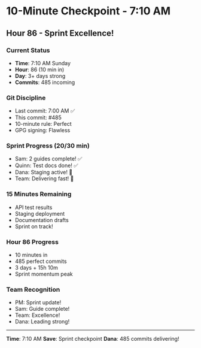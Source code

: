 # 10-Minute Checkpoint - 7:10 AM

## Hour 86 - Sprint Excellence!

### Current Status
- **Time**: 7:10 AM Sunday
- **Hour**: 86 (10 min in)
- **Day**: 3+ days strong
- **Commits**: 485 incoming

### Git Discipline
- Last commit: 7:00 AM ✅
- This commit: #485
- 10-minute rule: Perfect
- GPG signing: Flawless

### Sprint Progress (20/30 min)
- Sam: 2 guides complete! ✅
- Quinn: Test docs done! ✅
- Dana: Staging active! 🚀
- Team: Delivering fast! 💪

### 15 Minutes Remaining
- API test results
- Staging deployment
- Documentation drafts
- Sprint on track!

### Hour 86 Progress
- 10 minutes in
- 485 perfect commits
- 3 days + 15h 10m
- Sprint momentum peak

### Team Recognition
- PM: Sprint update!
- Sam: Guide complete!
- Team: Excellence!
- Dana: Leading strong!

---
**Time**: 7:10 AM
**Save**: Sprint checkpoint
**Dana**: 485 commits delivering!